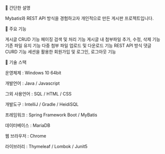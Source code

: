 📌 간단한 설명

Mybatis와 REST API 방식을 경험하고자 개인적으로 만든 게시판 프로젝트입니다.

📌 주요 기능

게시글 CRUD 기능
페이징 검색 및 처리 기능
게시글 내 첨부파일 추가, 수정, 삭제 기능
기존 파일 유지 기능
다중 첨부 파일 업로드 및 다운로드 기능
REST API 방식 댓글 CURD 기능
세션을 활용한 회원가입 및 로그인, 로그아웃 기능


🔨 기술 스택

운영체제 : Windows 10 64bit

개발언어 : Java / Javascript

그외 사용언어 : SQL / HTML / CSS 

개발도구 : IntelliJ / Gradle / HeidiSQL

프레임워크 : Spring Framework Boot / MyBatis

데이터베이스 : MariaDB

웹 브라우저 : Chrome

라이브러리 : Thymeleaf / Lombok / Junit5
